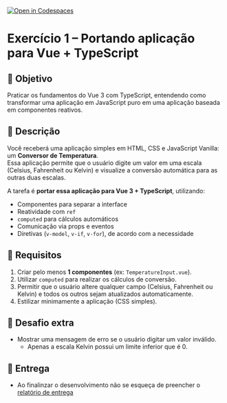 [![Open in Codespaces](https://classroom.github.com/assets/launch-codespace-2972f46106e565e64193e422d61a12cf1da4916b45550586e14ef0a7c637dd04.svg)](https://classroom.github.com/open-in-codespaces?assignment_repo_id=21101269)
# Exercício 1 – Portando aplicação para Vue + TypeScript

## 🎯 Objetivo
Praticar os fundamentos do Vue 3 com TypeScript, entendendo como transformar uma aplicação em JavaScript puro em uma aplicação baseada em componentes reativos.

## 📝 Descrição
Você receberá uma aplicação simples em HTML, CSS e JavaScript Vanilla: um **Conversor de Temperatura**.  
Essa aplicação permite que o usuário digite um valor em uma escala (Celsius, Fahrenheit ou Kelvin) e visualize a conversão automática para as outras duas escalas.

A tarefa é **portar essa aplicação para Vue 3 + TypeScript**, utilizando:
- Componentes para separar a interface
- Reatividade com `ref`
- `computed` para cálculos automáticos
- Comunicação via props e eventos
- Diretivas (`v-model`, `v-if`, `v-for`), de acordo com a necessidade

## 🚀 Requisitos
1. Criar pelo menos **1 componentes** (ex: `TemperatureInput.vue`).
2. Utilizar `computed` para realizar os cálculos de conversão.
3. Permitir que o usuário altere qualquer campo (Celsius, Fahrenheit ou Kelvin) e todos os outros sejam atualizados automaticamente.
4. Estilizar minimamente a aplicação (CSS simples).

## 🌟 Desafio extra
- Mostrar uma mensagem de erro se o usuário digitar um valor inválido.
  - Apenas a escala Kelvin possui um limite inferior que é 0.  

## 🚚 Entrega
- Ao finalinzar o desenvolvimento não se esqueça de preencher o [relatório de entrega](https://forms.gle/wJgX9sXyRaYj52Cb7)
